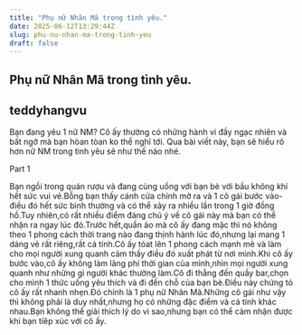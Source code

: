 ```yaml
---
title: "Phụ nữ Nhân Mã trong tình yêu."
date: 2025-06-12T13:29:44Z
slug: phu-nu-nhan-ma-trong-tinh-yeu
draft: false
---
```


## Phụ nữ Nhân Mã trong tình yêu.

## teddyhangvu

Bạn đang yêu 1 nữ NM?
Cô ấy thường có những hành vi đầy ngạc nhiên và bất ngờ mà bạn hòan tòan ko thể nghĩ tới. 
Qua bài viết này, bạn sẽ hiểu rõ hơn nữ NM trong tình yêu sẽ như thế nào nhé.

Part 1

Bạn ngồi trong quán rượu và đang cùng uống với bạn bè với bầu không khí hết sức vui vẻ.Bỗng bạn thấy cánh cửa chính mở ra và 1 cô gái bước vào-điều đó hết sức bình thường và có thể xảy ra nhiều lần trong 1 giờ đồng hồ.Tuy nhiên,có rất nhiều điểm đáng chú ý về cô gái này mà bạn có thể nhận ra ngay lúc đó.Trước hết,quần áo mà cô ấy đang mặc thì nó không theo 1 phong cách thời trang nào đang thịnh hành lúc đó,nhưng lại mang 1 dáng vẻ rất riêng,rất cá tính.Cô ấy tóat lên 1 phong cách mạnh mẽ và làm cho mọi người xung quanh cảm thấy điều đó xuất phát từ nơi mình.Khi cô ấy bước vào,cô ấy không làm lãng phí thời gian của mình,nhìn mọi người xung quanh như những gì người khác thường làm.Cô đi thẳng đến quầy bar,chọn cho mình 1 thức uống yêu thích và đi đến chỗ của bạn bè.Điều này chứng tỏ cô ấy rất nhanh nhẹn.Đó chính là 1 phụ nữ Nhân Mã.Những cô gái như vậy thì không phải là duy nhất,nhưng họ có những đặc điểm và cá tính khác nhau.Bạn không thể giải thích lý do vì sao,nhưng bạn có thể cảm nhận được khi bạn tíêp xúc với cô ấy.

​